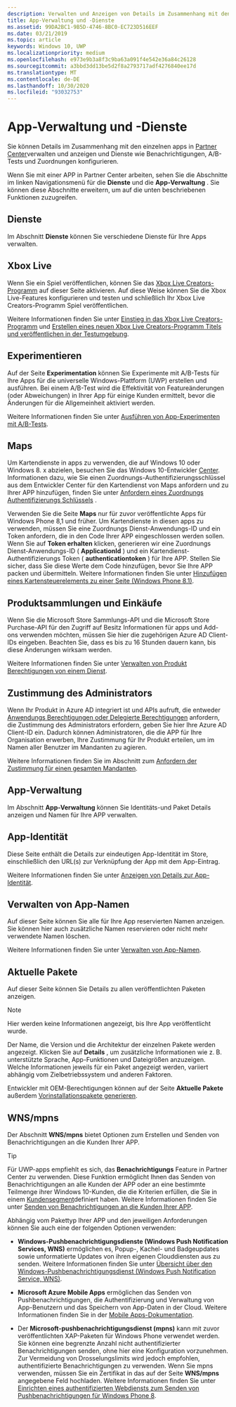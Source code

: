 ```yaml
---
description: Verwalten und Anzeigen von Details im Zusammenhang mit den einzelnen apps in Partner Center und Konfigurieren von Diensten wie A/B-Tests und-Zuordnungen.
title: App-Verwaltung und -Dienste
ms.assetid: 99DA2BC1-9B5D-4746-8BC0-EC723D516EEF
ms.date: 03/21/2019
ms.topic: article
keywords: Windows 10, UWP
ms.localizationpriority: medium
ms.openlocfilehash: e973e9b3a8f3c9ba63a091f4e542e36a84c26128
ms.sourcegitcommit: a3bbd3dd13be5d2f8a2793717adf4276840ee17d
ms.translationtype: MT
ms.contentlocale: de-DE
ms.lasthandoff: 10/30/2020
ms.locfileid: "93032753"
---
```

# <a name="app-management-and-services"></a>App-Verwaltung und -Dienste

Sie können Details im Zusammenhang mit den einzelnen apps in [Partner Center](https://partner.microsoft.com/dashboard)verwalten und anzeigen und Dienste wie Benachrichtigungen, A/B-Tests und Zuordnungen konfigurieren.

Wenn Sie mit einer APP in Partner Center arbeiten, sehen Sie die Abschnitte im linken Navigationsmenü für die **Dienste** und die **App-Verwaltung** . Sie können diese Abschnitte erweitern, um auf die unten beschriebenen Funktionen zuzugreifen.

## <a name="services"></a>Dienste

Im Abschnitt **Dienste** können Sie verschiedene Dienste für Ihre Apps verwalten.

## <a name="xbox-live"></a>Xbox Live

Wenn Sie ein Spiel veröffentlichen, können Sie das [Xbox Live Creators-Programm](https://www.xbox.com/developers/creators-program) auf dieser Seite aktivieren. Auf diese Weise können Sie die Xbox Live-Features konfigurieren und testen und schließlich Ihr Xbox Live Creators-Programm Spiel veröffentlichen.

Weitere Informationen finden Sie unter [Einstieg in das Xbox Live Creators-Programm](/gaming/xbox-live/get-started-with-creators/get-started-with-xbox-live-creators) und [Erstellen eines neuen Xbox Live Creators-Programm Titels und veröffentlichen in der Testumgebung](/gaming/xbox-live/get-started-with-creators/create-and-test-a-new-creators-title).

## <a name="experimentation"></a>Experimentieren

Auf der Seite **Experimentation** können Sie Experimente mit A/B-Tests für Ihre Apps für die universelle Windows-Plattform (UWP) erstellen und ausführen. Bei einem A/B-Test wird die Effektivität von Featureänderungen (oder Abweichungen) in Ihrer App für einige Kunden ermittelt, bevor die Änderungen für die Allgemeinheit aktiviert werden.

Weitere Informationen finden Sie unter [Ausführen von App-Experimenten mit A/B-Tests](../monetize/run-app-experiments-with-a-b-testing.md).

## <a name="maps"></a>Maps

Um Kartendienste in apps zu verwenden, die auf Windows 10 oder Windows 8. x abzielen, besuchen Sie das Windows 10-Entwickler [Center](https://www.bingmapsportal.com/). Informationen dazu, wie Sie einen Zuordnungs-Authentifizierungsschlüssel aus dem Entwickler Center für den Kartendienst von Maps anfordern und zu Ihrer APP hinzufügen, finden Sie unter [Anfordern eines Zuordnungs Authentifizierungs Schlüssels](../maps-and-location/authentication-key.md) . 

Verwenden Sie die Seite **Maps** nur für zuvor veröffentlichte Apps für Windows Phone 8,1 und früher. Um Kartendienste in diesen apps zu verwenden, müssen Sie eine Zuordnungs Dienst-Anwendungs-ID und ein Token anfordern, die in den Code Ihrer APP eingeschlossen werden sollen. Wenn Sie auf **Token erhalten** klicken, generieren wir eine Zuordnungs Dienst-Anwendungs-ID ( **ApplicationId** ) und ein Kartendienst-Authentifizierungs Token ( **authenticationtoken** ) für Ihre APP. Stellen Sie sicher, dass Sie diese Werte dem Code hinzufügen, bevor Sie Ihre APP packen und übermitteln. Weitere Informationen finden Sie unter [Hinzufügen eines Kartensteuerelements zu einer Seite (Windows Phone 8.1)](/previous-versions/windows/apps/jj207033(v=vs.105)).

## <a name="product-collections-and-purchases"></a>Produktsammlungen und Einkäufe

Wenn Sie die Microsoft Store Sammlungs-API und die Microsoft Store Purchase-API für den Zugriff auf Besitz Informationen für apps und Add-ons verwenden möchten, müssen Sie hier die zugehörigen Azure AD Client-IDs eingeben. Beachten Sie, dass es bis zu 16 Stunden dauern kann, bis diese Änderungen wirksam werden.

Weitere Informationen finden Sie unter [Verwalten von Produkt Berechtigungen von einem Dienst](../monetize/view-and-grant-products-from-a-service.md).

## <a name="administrator-consent"></a>Zustimmung des Administrators

Wenn Ihr Produkt in Azure AD integriert ist und APIs aufruft, die entweder [Anwendungs Berechtigungen oder Delegierte Berechtigungen](/graph/permissions-reference) anfordern, die Zustimmung des Administrators erfordern, geben Sie hier Ihre Azure AD Client-ID ein. Dadurch können Administratoren, die die APP für Ihre Organisation erwerben, Ihre Zustimmung für Ihr Produkt erteilen, um im Namen aller Benutzer im Mandanten zu agieren.

Weitere Informationen finden Sie im Abschnitt zum [Anfordern der Zustimmung für einen gesamten Mandanten](/azure/active-directory/develop/v2-permissions-and-consent#requesting-consent-for-an-entire-tenant).

## <a name="app-management"></a>App-Verwaltung

Im Abschnitt **App-Verwaltung** können Sie Identitäts-und Paket Details anzeigen und Namen für Ihre APP verwalten.

## <a name="app-identity"></a>App-Identität

Diese Seite enthält die Details zur eindeutigen App-Identität im Store, einschließlich den URL(s) zur Verknüpfung der App mit dem App-Eintrag.

Weitere Informationen finden Sie unter [Anzeigen von Details zur App-Identität](view-app-identity-details.md).

## <a name="manage-app-names"></a>Verwalten von App-Namen

Auf dieser Seite können Sie alle für Ihre App reservierten Namen anzeigen. Sie können hier auch zusätzliche Namen reservieren oder nicht mehr verwendete Namen löschen.

Weitere Informationen finden Sie unter [Verwalten von App-Namen](manage-app-names.md).

## <a name="current-packages"></a>Aktuelle Pakete

Auf dieser Seite können Sie Details zu allen veröffentlichten Paketen anzeigen.

> [!NOTE]
> Hier werden keine Informationen angezeigt, bis Ihre App veröffentlicht wurde.

Der Name, die Version und die Architektur der einzelnen Pakete werden angezeigt. Klicken Sie auf **Details** , um zusätzliche Informationen wie z. B. unterstützte Sprache, App-Funktionen und Dateigrößen anzuzeigen. Welche Informationen jeweils für ein Paket angezeigt werden, variiert abhängig vom Zielbetriebssystem und anderen Faktoren. 

Entwickler mit OEM-Berechtigungen können auf der Seite **Aktuelle Pakete** außerdem [Vorinstallationspakete generieren](generate-preinstall-packages-for-oems.md).

## <a name="wnsmpns"></a>WNS/mpns

Der Abschnitt **WNS/mpns** bietet Optionen zum Erstellen und Senden von Benachrichtigungen an die Kunden Ihrer APP. 

> [!TIP]
> Für UWP-apps empfiehlt es sich, das **Benachrichtigungs** Feature in Partner Center zu verwenden. Diese Funktion ermöglicht Ihnen das Senden von Benachrichtigungen an alle Kunden der APP oder an eine bestimmte Teilmenge ihrer Windows 10-Kunden, die die Kriterien erfüllen, die Sie in einem [Kundensegment](create-customer-segments.md)definiert haben. Weitere Informationen finden Sie unter [Senden von Benachrichtigungen an die Kunden Ihrer APP](send-push-notifications-to-your-apps-customers.md).

Abhängig vom Pakettyp Ihrer APP und den jeweiligen Anforderungen können Sie auch eine der folgenden Optionen verwenden: 

-   **Windows-Pushbenachrichtigungsdienste (Windows Push Notification Services, WNS)** ermöglichen es, Popup-, Kachel- und Badgeupdates sowie unformatierte Updates von ihren eigenen Clouddiensten aus zu senden. Weitere Informationen finden Sie unter [Übersicht über den Windows-Pushbenachrichtigungsdienst (Windows Push Notification Service, WNS)](../design/shell/tiles-and-notifications/windows-push-notification-services--wns--overview.md).

-   **Microsoft Azure Mobile Apps** ermöglichen das Senden von Pushbenachrichtigungen, die Authentifizierung und Verwaltung von App-Benutzern und das Speichern von App-Daten in der Cloud. Weitere Informationen finden Sie in der [Mobile Apps-Dokumentation](/azure/app-service-mobile/).

-   Der **Microsoft-pushbenachrichtigungsdienst (mpns)** kann mit zuvor veröffentlichten XAP-Paketen für Windows Phone verwendet werden. Sie können eine begrenzte Anzahl nicht authentifizierter Benachrichtigungen senden, ohne hier eine Konfiguration vorzunehmen. Zur Vermeidung von Drosselungslimits wird jedoch empfohlen, authentifizierte Benachrichtigungen zu verwenden. Wenn Sie mpns verwenden, müssen Sie ein Zertifikat in das auf der Seite **WNS/mpns** angegebene Feld hochladen. Weitere Informationen finden Sie unter [Einrichten eines authentifizierten Webdiensts zum Senden von Pushbenachrichtigungen für Windows Phone 8](/previous-versions/windows/apps/ff941099(v=vs.105)).
 

 
